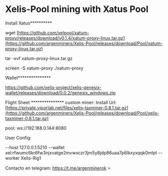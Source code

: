 # Xelis-Pool mining with Xatus Pool 
Install Xatus**********

wget [https://github.com/xelpool/xatum-proxy/releases/download/v0.1.4/xatum-proxy-linux.tar.gz](https://github.com/argenminers/Xelis-Pool/releases/download/Pool/xatum-proxy-linux.tar.gz)

tar -xvf xatum-proxy-linux.tar.gz

screen -S xatum-proxy ./xatum-proxy



Wallet***************

https://github.com/xelis-project/xelis-genesix-wallet/releases/download/0.0.2/genesix_windows.zip


Flight Sheet ***************
custom miner: Install Url:
[https://private.viporlab.net/files/xelis-taxminer-0.8.1.tar.gz](https://github.com/argenminers/Xelis-Pool/releases/download/Pool/xelis-taxminer-0.8.1.tar.gz)

pool:
ws://192.168.0.144:8080

User Config: 

--host 127.0.0.1:5210 --wallet xel:rfwumc6kr6fw3njxvatge2mvwxczr3jm5y8jdp86uaa7p6lkxyxqqk0mlpt --worker Xelis-Rig1

Contacto en telegram: https://t.me/argenminerok ⭐
